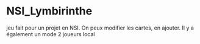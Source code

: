 # NSI_Lymbirinthe
jeu fait pour un projet en NSI. On peux modifier les cartes, en ajouter. Il y a également un mode 2 joueurs local
